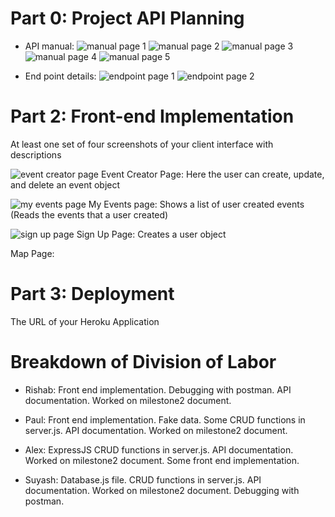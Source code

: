 # Part 0: Project API Planning
- API manual:
![manual page 1](images/API%20details-1.jpg)
![manual page 2](images/API%20details-2.jpg)
![manual page 3](images/API%20details-3.jpg)
![manual page 4](images/API%20details-4.jpg)
![manual page 5](images/API%20details-5.jpg)

- End point details:
![endpoint page 1](images/API%20details-6.jpg)
![endpoint page 2](images/API%20details-7.jpg)

# Part 2: Front-end Implementation
At least one set of four screenshots of your client interface with descriptions

![event creator page](images/md2createEvent.png)
Event Creator Page: Here the user can create, update, and delete an event object

![my events page](images/md2my_events.png)
My Events page: Shows a list of user created events (Reads the events that a user created)

![sign up page](images/md2signup.png)
Sign Up Page: Creates a user object


Map Page: 


# Part 3: Deployment
The URL of your Heroku Application

# Breakdown of Division of Labor
- Rishab:
    Front end implementation. Debugging with postman. API documentation. Worked on milestone2 document.

- Paul:
    Front end implementation. Fake data. Some CRUD functions in server.js. API documentation. Worked on milestone2 document.

- Alex:
    ExpressJS CRUD functions in server.js. API documentation. Worked on milestone2 document. Some front end implementation.

- Suyash:
    Database.js file. CRUD functions in server.js. API documentation. Worked on milestone2 document. Debugging with postman.